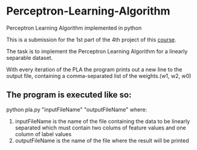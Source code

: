 # Perceptron-Learning-Algorithm
Perceptron Learning Algorithm implemented in python

This is a submission for the 1st part of the 4th project of this [course]( https://www.edx.org/course/artificial-intelligence-ai-columbiax-csmm-101x).

The task is to implement the Perceptron Learning Algorithm for a linearly separable dataset.

With every iteration of the PLA the program prints out a new line to the output file, containing a comma-separated list of the weights.(w1, w2, w0)

## The program is executed like so:
 python pla.py "inputFileName" "outputFileName" where:
 
 1. inputFileName is the name of the file containing the data to be linearly separated which must contain two colums of feature values 
 and one column of label values
 2. outputFileName is the name of the file where the result will be printed
 
